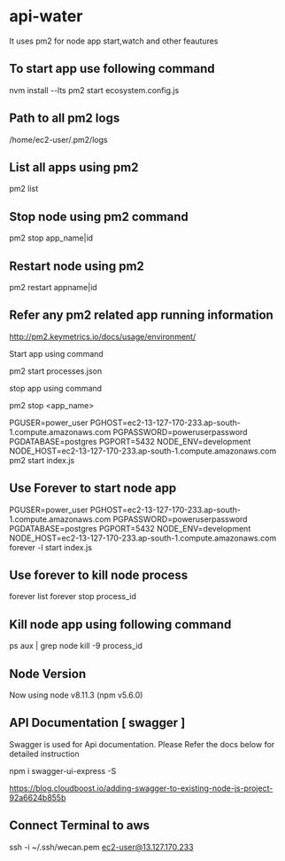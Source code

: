 # api-water
It uses pm2 for node app start,watch and other feautures

To start app use following command
---------------

nvm install --lts
pm2 start ecosystem.config.js

Path to all pm2 logs 
---------------
/home/ec2-user/.pm2/logs

List all apps using pm2
---------------
pm2 list

Stop node using pm2 command
---------------

pm2 stop app_name|id

Restart node using pm2
---------------

pm2 restart appname|id

Refer any pm2 related app running information
---------------
http://pm2.keymetrics.io/docs/usage/environment/

Start app using command

pm2 start processes.json

stop app using command

pm2 stop <app_name>

PGUSER=power_user PGHOST=ec2-13-127-170-233.ap-south-1.compute.amazonaws.com PGPASSWORD=poweruserpassword PGDATABASE=postgres PGPORT=5432 NODE_ENV=development NODE_HOST=ec2-13-127-170-233.ap-south-1.compute.amazonaws.com pm2 start index.js

Use Forever to start node app
---------------

PGUSER=power_user PGHOST=ec2-13-127-170-233.ap-south-1.compute.amazonaws.com PGPASSWORD=poweruserpassword PGDATABASE=postgres PGPORT=5432 NODE_ENV=development NODE_HOST=ec2-13-127-170-233.ap-south-1.compute.amazonaws.com forever -l start index.js

Use forever to kill node process
---------------
forever list
forever stop process_id

Kill node app using following command
---------------
ps aux | grep node
kill -9 process_id


Node Version 
---------------
Now using node v8.11.3 (npm v5.6.0)

API Documentation [ swagger ]
------------------

Swagger is used for Api documentation. Please Refer the docs below for detailed instruction

npm i swagger-ui-express -S

https://blog.cloudboost.io/adding-swagger-to-existing-node-js-project-92a6624b855b


Connect Terminal to aws
------------------
ssh -i ~/.ssh/wecan.pem ec2-user@13.127.170.233
